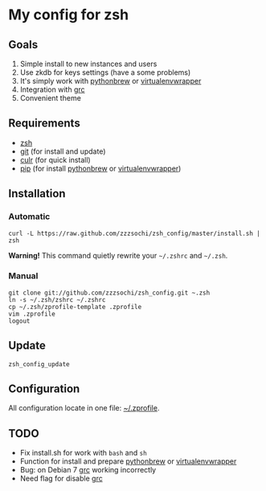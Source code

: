 # My config for zsh

## Goals

1. Simple install to new instances and users
2. Use zkdb for keys settings (have a some problems)
3. It's simply work with [pythonbrew][pbrew_url] or [virtualenvwrapper][venvwrap_url]
4. Integration with [grc][grc]
5. Convenient theme

## Requirements

* [zsh][zsh]
* [git][git] (for install and update)
* [culr][curl] (for quick install)
* [pip][pip] (for install [pythonbrew][pbrew_url] or [virtualenvwrapper][venvwrap_url])

## Installation

### Automatic

    curl -L https://raw.github.com/zzzsochi/zsh_config/master/install.sh | zsh

**Warning!** This command quietly rewrite your `~/.zshrc` and `~/.zsh`.

### Manual

    git clone git://github.com/zzzsochi/zsh_config.git ~.zsh
    ln -s ~/.zsh/zshrc ~/.zshrc
    cp ~/.zsh/zprofile-template .zprofile
    vim .zprofile
    logout

## Update

    zsh_config_update

## Configuration

All configuration locate in one file: [~/.zprofile][zprofile].

## TODO

* Fix install.sh for work with `bash` and `sh`
* Function for install and prepare [pythonbrew][pbrew_url] or [virtualenvwrapper][venvwrap_url]
* Bug: on Debian 7 [grc][grc] working incorrectly
* Need flag for disable [grc][grc]

[pbrew_url]: https://github.com/utahta/pythonbrew "pythonbrew on github"
[venvwrap_url]: https://bitbucket.org/dhellmann/virtualenvwrapper "virtualenvwrapper on bitbucket"
[grc]: http://kassiopeia.juls.savba.sk/~garabik/software/grc.html "Generic Colouriser" 
[zsh]: http://www.zsh.org "Index to zsh information"
[git]: http://git-scm.com "git's official website"
[curl]: http://curl.haxx.se/ "$ sudo aptitude install curl"
[pip]: http://pip-installer.org "pip"

[zprofile]: https://github.com/zzzsochi/zsh_config/blob/master/zprofile-template "zprofile-template"

